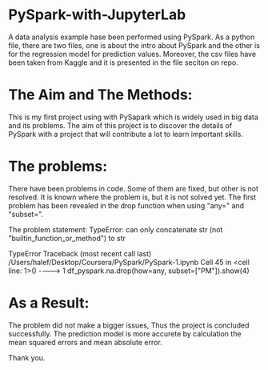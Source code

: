 # PySpark-with-JupyterLab
  A data analysis example hase been performed using PySpark.
  As a python file, there are two files, one is about the intro about PySpark and the other is for the regression model for prediction values.
  Moreover, the csv files have been taken from Kaggle and it is presented in the file seciton on repo.

# The Aim and The Methods:
  This is my first project using with PySapark which is widely used in big data and its problems.
  The aim of this project is to discover the details of PySpark with a project that will contribute a lot to learn important skills.
  
# The problems:  
There have been problems in code. Some of them are fixed, but other is not resolved.
It is known where the problem is, but it is not solved yet. 
The first problem has been revealed in the drop function when using "any=" and "subset=".

The problem statement: TypeError: can only concatenate str (not "builtin_function_or_method") to str

TypeError                                 Traceback (most recent call last)
/Users/halef/Desktop/Coursera/PySpark/PySpark-1.ipynb Cell 45 in <cell line: 1>()
----> 1 df_pyspark.na.drop(how=any, subset=["PM"]).show(4)

# As a Result:
The problem did not make a bigger issues, Thus the project is concluded successfully.
The prediction model is more accurete by calculation the mean squared errors and mean absolute error.

Thank you.



